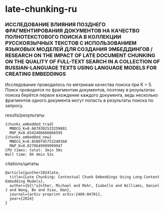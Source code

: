 # late-chunking-ru
### ИССЛЕДОВАНИЕ ВЛИЯНИЯ ПОЗДНЕГО ФРАГМЕНТИРОВАНИЯ ДОКУМЕНТОВ НА КАЧЕСТВО ПОЛНОТЕКСТОВОГО ПОИСКА В КОЛЛЕКЦИИ РУССКОЯЗЫЧНЫХ ТЕКСТОВ С ИСПОЛЬЗОВАНИЕМ ЯЗЫКОВЫХ МОДЕЛЕЙ ДЛЯ СОЗДАНИЯ ЭМБЕДДИНГОВ /  RESEARCH ON THE IMPACT OF LATE DOCUMENT CHUNKING ON THE QUALITY OF FULL-TEXT SEARCH IN A COLLECTION OF RUSSIAN-LANGUAGE TEXTS USING LANGUAGE MODELS FOR CREATING EMBEDDINGS

Исследование проводилось по метрикам качества поиска при K = 5. Поиск проводится по фрагментам документов, поэтому в результатах поиска берётся первое вхождение каждого документа, ведь несколько фрагментов одного документа могут попасть в результаты поиска по запросу.

results/результаты
```
{chunks_embedded_trad}
  MNDCG_K=0.6870302533259881
  MAP_K=0.6542466666666595
{chunks_embedded_new}
  MNDCG_K=0.8500745753240168
  MAP_K=0.8270649999999947
CPU times: total: 3min 58s
Wall time: 8h 4min 52s
```

citations/цитаты
```
@article{gunther2024late,
  title={Late Chunking: Contextual Chunk Embeddings Using Long-Context Embedding Models},
  author={G{\"u}nther, Michael and Mohr, Isabelle and Williams, Daniel J and Wang, Bo and Xiao, Han},
  journal={arXiv preprint arXiv:2409.04701},
  year={2024}
}
```
